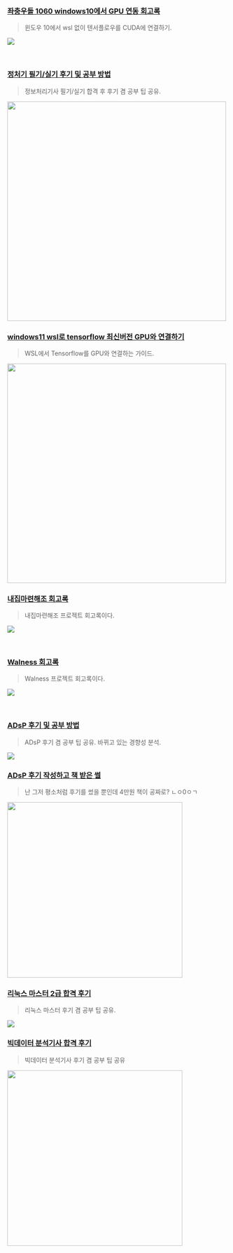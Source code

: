 ### [좌충우돌 1060 windows10에서 GPU 연동 회고록](https://velog.io/@peyoumonephu/%EC%A2%8C%EC%B6%A9%EC%9A%B0%EB%8F%8C-1060-windows10%EC%97%90%EC%84%9C-GPU-%EC%97%B0%EB%8F%99-%ED%9A%8C%EA%B3%A0%EB%A1%9D)
> 윈도우 10에서 wsl 없이 텐서플로우를 CUDA에 연결하기.  

![](https://velog.velcdn.com/images/peyoumonephu/post/0d544b88-642e-40c4-84e6-a7bf1bcb9ce5/image.PNG)

<br>

### [정처기 필기/실기 후기 및 공부 방법](https://velog.io/@peyoumonephu/%EC%A0%95%EC%B2%98%EA%B8%B0-%ED%95%84%EA%B8%B0%EC%8B%A4%EA%B8%B0-%ED%9B%84%EA%B8%B0-%EB%B0%8F-%EA%B3%B5%EB%B6%80-%EB%B0%A9%EB%B2%95)
> 정보처리기사 필기/실기 합격 후 후기 겸 공부 팁 공유.


<img src="https://velog.velcdn.com/images/peyoumonephu/post/a207d5ff-927c-47ab-b9fe-801eaf88c202/image.png" width="500px">


<br>

### [windows11 wsl로 tensorflow 최신버전 GPU와 연결하기](https://velog.io/@peyoumonephu/windows11-wsl%EB%A1%9C-tensorflow-%EC%B5%9C%EC%8B%A0%EB%B2%84%EC%A0%84-GPU%EC%99%80-%EC%97%B0%EA%B2%B0%ED%95%98%EA%B8%B0)
> WSL에서 Tensorflow를 GPU와 연결하는 가이드.

<img src="https://velog.velcdn.com/images/peyoumonephu/post/e28eeff0-7cdc-4986-a9dc-0a15ca970492/image.png" width="500px">

<br>

### [내집마련해조 회고록](https://velog.io/@peyoumonephu/%EB%82%B4%EC%A7%91%EB%A7%88%EB%A0%A8%ED%95%B4%EC%A1%B0-%ED%9A%8C%EA%B3%A0%EB%A1%9D)
> 내집마련해조 프로젝트 회고록이다.

![](https://velog.velcdn.com/images/peyoumonephu/post/516d17db-1466-4c59-b158-7868a1d8935e/image.PNG)

<br>

### [Walness 회고록](https://velog.io/@peyoumonephu/Walness-%ED%9A%8C%EA%B3%A0%EB%A1%9D)
> Walness 프로젝트 회고록이다.

![](https://velog.velcdn.com/images/peyoumonephu/post/4f9432bc-45ec-4b48-a877-3b69b23eb80a/image.png)

<br>

### [ADsP 후기 및 공부 방법](https://velog.io/@peyoumonephu/41%ED%9A%8C-%EC%9D%B4%ED%9B%84-%ED%95%84%EB%8F%85-ADsP-%ED%9B%84%EA%B8%B0-%EB%B0%8F-%EA%B3%B5%EB%B6%80-%EB%B0%A9%EB%B2%95-%EB%B0%94%EB%80%8C%EB%8A%94-%EA%B2%BD%ED%96%A5%EC%84%B1)
> ADsP 후기 겸 공부 팁 공유. 바뀌고 있는 경향성 분석.

<img src="https://velog.velcdn.com/images/peyoumonephu/post/f9391565-efae-400a-8f78-eb69a0008ffa/image.png">

<br>

### [ADsP 후기 작성하고 책 받은 썰](https://velog.io/@peyoumonephu/ADsP-%ED%9B%84%EA%B8%B0-%EC%9E%91%EC%84%B1%ED%95%98%EA%B3%A0-%EC%B1%85-%EB%B0%9B%EC%9D%80-%EC%8D%B0)
> 난 그저 평소처럼 후기를 썼을 뿐인데 4만원 책이 공짜로? ㄴㅇ0ㅇㄱ

<img src="https://velog.velcdn.com/images/peyoumonephu/post/05d5b2f9-2877-46d8-bb7a-df7a5c8372ef/image.png" width="400px">

<br>

### [리눅스 마스터 2급 합격 후기](https://velog.velcdn.com/images/peyoumonephu/post/f9391565-efae-400a-8f78-eb69a0008ffa/image.png)
> 리눅스 마스터 후기 겸 공부 팁 공유.

<img src="https://velog.velcdn.com/images/peyoumonephu/post/7bc47cbf-8e72-4b52-9d4a-239139f2634c/image.png">

<br>

### [빅데이터 분석기사 합격 후기](https://velog.io/@peyoumonephu/%EB%B9%85%EB%8D%B0%EC%9D%B4%ED%84%B0%EB%B6%84%EC%84%9D%EA%B8%B0%EC%82%AC-%ED%95%A9%EA%B2%A9-%ED%9B%84%EA%B8%B0)
> 빅데이터 분석기사 후기 겸 공부 팁 공유

<img src="https://velog.velcdn.com/images/peyoumonephu/post/8dd1d207-b863-478a-bac5-5d812e8062c5/image.png" width="400px">


